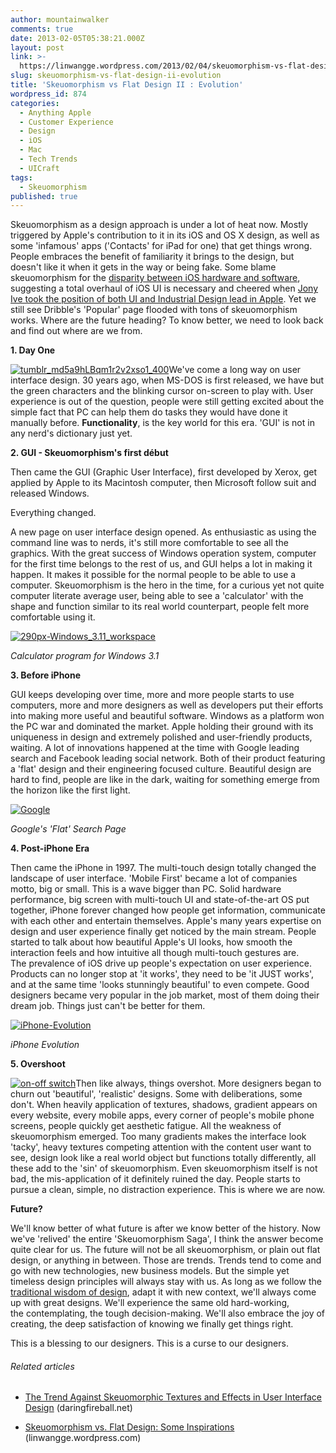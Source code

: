 ```yaml
---
author: mountainwalker
comments: true
date: 2013-02-05T05:38:21.000Z
layout: post
link: >-
  https://linwangge.wordpress.com/2013/02/04/skeuomorphism-vs-flat-design-ii-evolution/
slug: skeuomorphism-vs-flat-design-ii-evolution
title: 'Skeuomorphism vs Flat Design II : Evolution'
wordpress_id: 874
categories:
  - Anything Apple
  - Customer Experience
  - Design
  - iOS
  - Mac
  - Tech Trends
  - UICraft
tags:
  - Skeuomorphism
published: true
---
```


Skeuomorphism as a design approach is under a lot of heat now. Mostly triggered by Apple's contribution to it in its iOS and OS X design, as well as some 'infamous' apps ('Contacts' for iPad for one) that get things wrong. People embraces the benefit of familiarity it brings to the design, but doesn't like it when it gets in the way or being fake. Some blame skeuomorphism for the [disparity between iOS hardware and software](http://www.macworld.com/article/2023604/apple-and-the-future-of-design.html), suggesting a total overhaul of iOS UI is necessary and cheered when [Jony Ive took the position of both UI and Industrial Design lead in Apple](http://www.dezeen.com/2012/10/30/apple/). Yet we still see Dribble's 'Popular' page flooded with tons of skeuomorphism works. Where are the future heading? To know better, we need to look back and find out where are we from.



**1. Day One**

[![tumblr_md5a9hLBqm1r2v2xso1_400](http://linwangge.files.wordpress.com/2013/02/tumblr_md5a9hlbqm1r2v2xso1_400.jpg?w=150)](http://linwangge.files.wordpress.com/2013/02/tumblr_md5a9hlbqm1r2v2xso1_400.jpg)We've come a long way on user interface design. 30 years ago, when MS-DOS is first released, we have but the green characters and the blinking cursor on-screen to play with. User experience is out of the question, people were still getting excited about the simple fact that PC can help them do tasks they would have done it manually before. **Functionality**, is the key world for this era. 'GUI' is not in any nerd's dictionary just yet.

**2. GUI - Skeuomorphism's first début**

Then came the GUI (Graphic User Interface), first developed by Xerox, get applied by Apple to its Macintosh computer, then Microsoft follow suit and released Windows.

Everything changed.

A new page on user interface design opened. As enthusiastic as using the command line was to nerds, it's still more comfortable to see all the graphics. With the great success of Windows operation system, computer for the first time belongs to the rest of us, and GUI helps a lot in making it happen. It makes it possible for the normal people to be able to use a computer. Skeuomorphism is the hero in the time, for a curious yet not quite computer literate average user, being able to see a 'calculator' with the shape and function similar to its real world counterpart, people felt more comfortable using it.


[![290px-Windows_3.11_workspace](http://linwangge.files.wordpress.com/2013/02/290px-windows_3-11_workspace1.png?w=145)](http://linwangge.files.wordpress.com/2013/02/290px-windows_3-11_workspace1.png)




_Calculator program for Windows 3.1_




**3. Before iPhone**




GUI keeps developing over time, more and more people starts to use computers, more and more designers as well as developers put their efforts into making more useful and beautiful software. Windows as a platform won the PC war and dominated the market. Apple holding their ground with its uniqueness in design and extremely polished and user-friendly products, waiting. A lot of innovations happened at the time with Google leading search and Facebook leading social network. Both of their product featuring a 'flat' design and their engineering focused culture. Beautiful design are hard to find, people are like in the dark, waiting for something emerge from the horizon like the first light.




[![Google](http://linwangge.files.wordpress.com/2013/02/googlecalculator.gif?w=300)](http://linwangge.files.wordpress.com/2013/02/googlecalculator.gif)




_Google's 'Flat' Search Page_







**4. Post-iPhone Era**




Then came the iPhone in 1997. The multi-touch design totally changed the landscape of user interface. 'Mobile First' became a lot of companies motto, big or small. This is a wave bigger than PC. Solid hardware performance, big screen with multi-touch UI and state-of-the-art OS put together, iPhone forever changed how people get information, communicate with each other and entertain themselves. Apple's many years expertise on design and user experience finally get noticed by the main stream. People started to talk about how beautiful Apple's UI looks, how smooth the interaction feels and how intuitive all though multi-touch gestures are. The prevalence of iOS drive up people's expectation on user experience. Products can no longer stop at 'it works', they need to be 'it JUST works', and at the same time 'looks stunningly beautiful' to even compete. Good designers became very popular in the job market, most of them doing their dream job. Things just can't be better for them.




[![iPhone-Evolution](http://linwangge.files.wordpress.com/2013/02/iphone-evolution.png?w=560)](http://linwangge.files.wordpress.com/2013/02/iphone-evolution.png)




_iPhone Evolution_




**5. Overshoot**




[![on-off switch](http://linwangge.files.wordpress.com/2013/02/on-off-switch.jpg?w=300)](http://linwangge.files.wordpress.com/2013/02/on-off-switch.jpg)Then like always, things overshot. More designers began to churn out 'beautiful', 'realistic' designs. Some with deliberations, some don't. When heavily application of textures, shadows, gradient appears on every website, every mobile apps, every corner of people's mobile phone screens, people quickly get aesthetic fatigue. All the weakness of skeuomorphism emerged. Too many gradients makes the interface look 'tacky', heavy textures competing attention with the content user want to see, design look like a real world object but functions totally differently, all these add to the 'sin' of skeuomorphism. Even skeuomorphism itself is not bad, the mis-application of it definitely ruined the day. People starts to pursue a clean, simple, no distraction experience. This is where we are now.
















**Future?**




We'll know better of what future is after we know better of the history. Now we've 'relived' the entire 'Skeuomorphism Saga', I think the answer become quite clear for us. The future will not be all skeuomorphism, or plain out flat design, or anything in between. Those are trends. Trends tend to come and go with new technologies, new business models. But the simple yet timeless design principles will always stay with us. As long as we follow the [traditional wisdom of design](https://www.vitsoe.com/us/about/good-design), adapt it with new context, we'll always come up with great designs. We'll experience the same old hard-working, the contemplating, the tough decision-making. We'll also embrace the joy of creating, the deep satisfaction of knowing we finally get things right.




This is a blessing to our designers. This is a curse to our designers.











###### Related articles





	
  * [The Trend Against Skeuomorphic Textures and Effects in User Interface Design](http://daringfireball.net/2013/01/the_trend_against_skeuomorphism) (daringfireball.net)

	
  * [Skeuomorphism vs. Flat Design: Some Inspirations](http://linwangge.wordpress.com/2013/01/22/skeuomorphism-vs-flat-design-some-inspirations/) (linwangge.wordpress.com)
